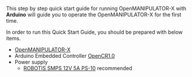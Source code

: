 
This step by step quick start guide for running OpenMANIPULATOR-X with **Arduino** will guide you to operate the OpenMANIPULATOR-X for the first time.  

In order to run this Quick Start Guide, you should be prepared with below items. 
- [OpenMANIPULATOR-X](http://en.robotis.com/shop_en/item.php?it_id=905-0024-000)
- Arduino Embedded Controller [OpenCR1.0](http://en.robotis.com/shop_en/item.php?it_id=903-0257-000)
- Power supply
  - [ROBOTIS SMPS 12V 5A PS-10](http://en.robotis.com/shop_en/list.php?ca_id=3020a0&sort=&sortodr=&page=1) recommended
